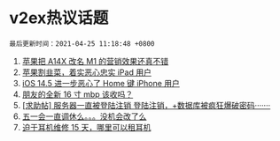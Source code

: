 # v2ex热议话题

`最后更新时间：2021-04-25 11:18:48 +0800`

1. [苹果把 A14X 改名 M1 的营销效果还真不错](https://www.v2ex.com/t/772919)
1. [苹果割韭菜，着实恶心忠实 iPad 用户](https://www.v2ex.com/t/773032)
1. [iOS 14.5 进一步恶心了 Home 键 iPhone 用户](https://www.v2ex.com/t/772926)
1. [朋友的全新 16 寸 mbp 该收吗？](https://www.v2ex.com/t/772961)
1. [[求助帖] 服务器一直被登陆注销 登陆注销，+数据库被疯狂爆破密码·······](https://www.v2ex.com/t/772978)
1. [五一会一直调休么。。。没机会改了么](https://www.v2ex.com/t/773047)
1. [迫于耳机维修 15 天，哪里可以租耳机](https://www.v2ex.com/t/772892)

